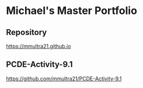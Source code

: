 # Michael's Master Portfolio
## Repository

https://mmultra21.github.io

## PCDE-Activity-9.1

https://github.com/mmultra21/PCDE-Activity-9.1
